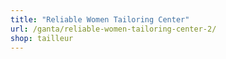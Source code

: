 ```yaml
---
title: "Reliable Women Tailoring Center"
url: /ganta/reliable-women-tailoring-center-2/
shop: tailleur
---
```

